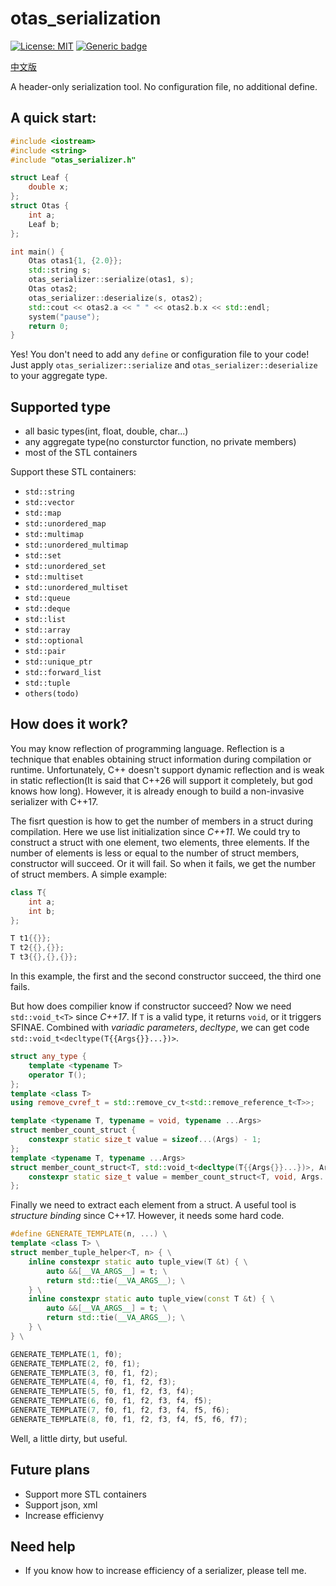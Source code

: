 # otas_serialization

[![License: MIT](https://img.shields.io/badge/License-MIT-brightgreen.svg)](https://opensource.org/licenses/MIT)
[![Generic badge](https://img.shields.io/badge/C++-17-blue.svg)](https://shields.io/)

[中文版](https://github.com/maoliangcd/otas_serialization/blob/main/doc/readme_chinese.md)

A header-only serialization tool. No configuration file, no additional define. 

## A quick start:
```cpp
#include <iostream>
#include <string>
#include "otas_serializer.h"

struct Leaf {
    double x;
};
struct Otas {
    int a;
    Leaf b;
};

int main() {
    Otas otas1{1, {2.0}};
    std::string s;
    otas_serializer::serialize(otas1, s);
    Otas otas2;
    otas_serializer::deserialize(s, otas2);
    std::cout << otas2.a << " " << otas2.b.x << std::endl;
    system("pause");
    return 0;
}
```

Yes! You don't need to add any `define` or configuration file to your code! Just apply `otas_serializer::serialize` and `otas_serializer::deserialize` to your aggregate type.

## Supported type
- all basic types(int, float, double, char...)
- any aggregate type(no consturctor function, no private members)
- most of the STL containers

Support these STL containers:
- `std::string`
- `std::vector`
- `std::map`
- `std::unordered_map`
- `std::multimap`
- `std::unordered_multimap`
- `std::set`
- `std::unordered_set`
- `std::multiset`
- `std::unordered_multiset`
- `std::queue`
- `std::deque`
- `std::list`
- `std::array`
- `std::optional`
- `std::pair`
- `std::unique_ptr`
- `std::forward_list`
- `std::tuple`
- `others(todo)`

## How does it work?
You may know reflection of programming language. Reflection is a technique that enables obtaining struct information during compilation or runtime. Unfortunately, C++ doesn't support dynamic reflection and is weak in static reflection(It is said that C++26 will support it completely, but god knows how long). However, it is already enough to build a non-invasive serializer with C++17.

The fisrt question is how to get the number of members in a struct during compilation. Here we use list initialization since *C++11*. We could try to construct a struct with one element, two elements, three elements. If the number of elements is less or equal to the number of struct members, constructor will succeed. Or it will fail. So when it fails, we get the number of struct members. A simple example:
```cpp
class T{
    int a;
    int b;
};

T t1{{}};
T t2{{},{}};
T t3{{},{},{}};
```
In this example, the first and the second constructor succeed, the third one fails. 

But how does compilier know if constructor succeed? Now we need `std::void_t<T>` since *C++17*. If `T` is a valid type, it returns `void`, or it triggers SFINAE. Combined with *variadic parameters*, *decltype*, we can get code `std::void_t<decltype(T{{Args{}}...})>`. 
```cpp
struct any_type {
    template <typename T>
    operator T();
};
template <class T>
using remove_cvref_t = std::remove_cv_t<std::remove_reference_t<T>>;

template <typename T, typename = void, typename ...Args>
struct member_count_struct {
    constexpr static size_t value = sizeof...(Args) - 1;
};
template <typename T, typename ...Args>
struct member_count_struct<T, std::void_t<decltype(T{{Args{}}...})>, Args...> {
    constexpr static size_t value = member_count_struct<T, void, Args..., any_type>::value;
};
```

Finally we need to extract each element from a struct. A useful tool is *structure binding* since C++17. However, it needs some hard code.
```cpp
#define GENERATE_TEMPLATE(n, ...) \
template <class T> \
struct member_tuple_helper<T, n> { \
    inline constexpr static auto tuple_view(T &t) { \
        auto &&[__VA_ARGS__] = t; \
        return std::tie(__VA_ARGS__); \
    } \
    inline constexpr static auto tuple_view(const T &t) { \
        auto &&[__VA_ARGS__] = t; \
        return std::tie(__VA_ARGS__); \
    } \
} \

GENERATE_TEMPLATE(1, f0);
GENERATE_TEMPLATE(2, f0, f1);
GENERATE_TEMPLATE(3, f0, f1, f2);
GENERATE_TEMPLATE(4, f0, f1, f2, f3);
GENERATE_TEMPLATE(5, f0, f1, f2, f3, f4);
GENERATE_TEMPLATE(6, f0, f1, f2, f3, f4, f5);
GENERATE_TEMPLATE(7, f0, f1, f2, f3, f4, f5, f6);
GENERATE_TEMPLATE(8, f0, f1, f2, f3, f4, f5, f6, f7);
```
Well, a little dirty, but useful.

## Future plans
- Support more STL containers
- Support json, xml
- Increase efficienvy

## Need help
- If you know how to increase efficiency of a serializer, please tell me.